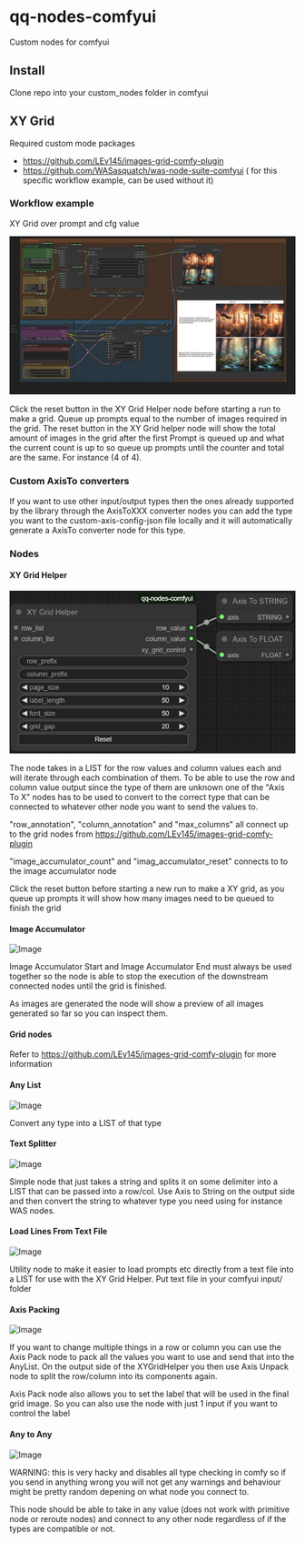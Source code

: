 # qq-nodes-comfyui
Custom nodes for comfyui

## Install 
Clone repo into your custom_nodes folder in comfyui

## XY Grid
Required custom mode packages
* https://github.com/LEv145/images-grid-comfy-plugin
* https://github.com/WASasquatch/was-node-suite-comfyui ( for this specific workflow example, can be used without it)

### Workflow example
XY Grid over prompt and cfg value

![Image](https://github.com/kenjiqq/qq-nodes-comfyui/blob/main/workflows/xy-grid.png?raw=true)

Click the reset button in the XY Grid Helper node before starting a run to make a grid. Queue up prompts equal to the number of images required in the grid. The reset button in the XY Grid helper node will show the total amount of images in the grid after the first Prompt is queued up and what the current count is up to so queue up prompts until the counter and total are the same. For instance (4 of 4).

### Custom AxisTo converters

If you want to use other input/output types then the ones already supported by the library through the AxisToXXX converter nodes you can add the type you want to the custom-axis-config-json file locally and it will automatically generate a AxisTo converter node for this type.

### Nodes

#### XY Grid Helper

![Image](https://github.com/kenjiqq/qq-nodes-comfyui/blob/main/assets/xy-grid-helper.png?raw=true)

The node takes in a LIST for the row values and column values each and will iterate through each combination of them. To be able to use the row and column value output since the type of them are unknown one of the "Axis To X" nodes has to be used to convert to the correct type that can be connected to whatever other node you want to send the values to. 

"row_annotation", "column_annotation" and "max_columns" all connect up to the grid nodes from https://github.com/LEv145/images-grid-comfy-plugin

"image_accumulator_count" and "imag_accumulator_reset" connects to to the image accumulator node

Click the reset button before starting a new run to make a XY grid, as you queue up prompts it will show how many images need to be queued to finish the grid

#### Image Accumulator

![Image](https://github.com/kenjiqq/qq-nodes-comfyui/blob/main/assets/image-accumulator.png?raw=true)

Image Accumulator Start and Image Accumulator End must always be used together so the node is able to stop the execution of the downstream connected nodes until the grid is finished.

As images are generated the node will show a preview of all images generated so far so you can inspect them.

#### Grid nodes 

Refer to https://github.com/LEv145/images-grid-comfy-plugin for more information

#### Any List

![Image](https://github.com/kenjiqq/qq-nodes-comfyui/blob/main/assets/any-list.png?raw=true)

Convert any type into a LIST of that type

#### Text Splitter

![Image](https://github.com/kenjiqq/qq-nodes-comfyui/blob/main/assets/text-splitter.png?raw=true)

Simple node that just takes a string and splits it on some delimiter into a LIST that can be passed into a row/col. Use Axis to String on the output side and then convert the string to whatever type you need using for instance WAS nodes.

#### Load Lines From Text File

![Image](https://github.com/kenjiqq/qq-nodes-comfyui/blob/main/assets/load-lines-from-file.png?raw=true)

Utility node to make it easier to load prompts etc directly from a text file into a LIST for use with the XY Grid Helper. Put text file in your comfyui input/ folder

#### Axis Packing

![Image](https://github.com/kenjiqq/qq-nodes-comfyui/blob/main/assets/axis-packing.png?raw=true)

If you want to change multiple things in a row or column you can use the Axis Pack node to pack all the values you want to use and send that into the AnyList. On the output side of the XYGridHelper you then use Axis Unpack node to split the row/column into its components again.

Axis Pack node also allows you to set the label that will be used in the final grid image. So you can also use the node with just 1 input if you want to control the label

#### Any to Any

![Image](https://github.com/kenjiqq/qq-nodes-comfyui/blob/main/assets/any-to-any.png?raw=true)

WARNING: this is very hacky and disables all type checking in comfy so if you send in anything wrong you will not get any warnings and behaviour might be pretty random depening on what node you connect to.

This node should be able to take in any value (does not work with primitive node or reroute nodes) and connect to any other node regardless of if the types are compatible or not.
